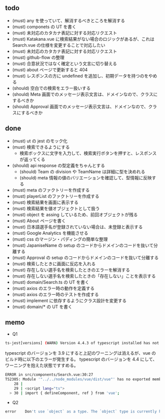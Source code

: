 ## todo
- (must) any を使っていて、解消するべきところを解消する
- (must) componets の UT を書く
- (must) 未対応のカタカナ表記に対する対応リクエスト
- (must) Katakana.vue に検索結果がない場合のロジックがあるが、これは Search.vue の仕様を変更することで対応したい
- (must) 未対応のカタカナ表記に対する対応リクエスト
- (must) github-flow の整理
- (must) 合意状況ではなく確定という文言に切り替える
- (must) about ページで更新すると 404
- (must) レスポンスの方に undefined を追加し、初期データを持つのをやめる
- (should) 空白での検索をエラー扱いする
- (should) Meta 画面でのメッセージ表示文言は、ドメインなので、クラスにするべきか
- (should) Approval 画面でのメッセージ表示文言は、ドメインなので、クラスにするべきか


## done
- (must) ut の jest のモック化
- (must) 検索できるようにする
  - 検索ボックスに文字を入力して、検索実行ボタンを押すと、レスポンスが返ってくる
- (should) api response の型定義をちゃんとする
  - (should) Team の division や TeamName は詳細に型を決めれる
  - (should) meta 情報の値のバリエーションを確認して、型情報に反映する
- (must) meta のファクトリーを作成する
- (must) playerList のファクトリーを作成する
- (must) 検索結果を画面に表示する
- (must) 検索結果を値オブジェクトとして扱う
- (must) object を assing しているため、前回オブジェクトが残る
- (must) About ページを書く
- (must) 日本語選手名が登録されていない場合は、未登録と表示する
- (must) Google Analytics を機能させる
- (must) css のマージン・パディングの簡単な整理
- (must) JapaniseName の setup のコードからドメインのコードを抜いて分離する
- (must) Approval の setup のコードからドメインのコードを抜いて分離する
- (must) 検索したときに画面に反応を入れる
- (must) 存在しない選手名を検索したときのエラーを解消する
- (must) 存在しない選手名を検索したときの「存在しない」ことを表示する
- (must) domain/Search.ts の UT を書く
- (must) axios のエラー時の動作を定義する
- (must) axios のエラー時のテストを作成する
- (must) implement に依存するようにクラス設計を変更する
- (must) domain/* の UT を書く


## memo

- Q1

```sh
ts-jest[versions] (WARN) Version 4.4.3 of typescript installed has not been tested with ts-jest. If you're experiencing issues, consider using a supported version (>=2.7.0 <4.0.0). Please do not report issues in ts-jest if you are using unsupported versions.
```

typescript のバージョンを 3.9 にすると上記のワーニングは消えるが、vue のビルド時に以下のエラーが発生する。
typescript のバージョンを 4.4 にして、ワーニングを抱えた状態ですすめる。

```sh
ERROR in src/components/Search.vue:30:27
TS2305: Module '"../../node_modules/vue/dist/vue"' has no exported member 'ref'.
    28 |
    29 | <script lang="ts">
  > 30 | import { defineComponent, ref } from 'vue';
```

- Q2

```sh
error    Don't use `object` as a type. The `object` type is currently hard to use ([see this issue](https://github.com/microsoft/TypeScript/issues/21732)
```


